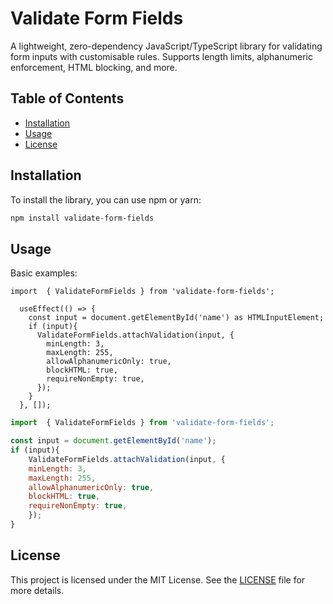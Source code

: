 # Validate Form Fields
A lightweight, zero-dependency JavaScript/TypeScript library for validating form inputs with customisable rules. Supports length limits, alphanumeric enforcement, HTML blocking, and more.

## Table of Contents

- [Installation](#installation)
- [Usage](#usage)
- [License](#license)

## Installation

To install the library, you can use npm or yarn:

```bash
npm install validate-form-fields
```

## Usage

Basic examples:

```React 
import  { ValidateFormFields } from 'validate-form-fields';

  useEffect(() => {
    const input = document.getElementById('name') as HTMLInputElement;
    if (input){
      ValidateFormFields.attachValidation(input, {
        minLength: 3,
        maxLength: 255,
        allowAlphanumericOnly: true,
        blockHTML: true,
        requireNonEmpty: true,
      });
    }
  }, []);
```

```JavaScript 
import  { ValidateFormFields } from 'validate-form-fields';

const input = document.getElementById('name');
if (input){
    ValidateFormFields.attachValidation(input, {
    minLength: 3,
    maxLength: 255,
    allowAlphanumericOnly: true,
    blockHTML: true,
    requireNonEmpty: true,
    });
}

```

## License

This project is licensed under the MIT License. See the [LICENSE](LICENSE) file for more details.
